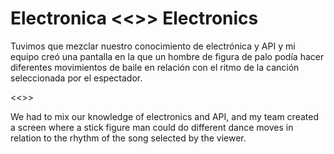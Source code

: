 # Electronica <<>> Electronics
Tuvimos que mezclar nuestro conocimiento de electrónica y API y mi equipo creó una pantalla en la que un hombre de figura de palo podía hacer diferentes movimientos de baile en relación con el ritmo de la canción seleccionada por el espectador.

<<>>

We had to mix our knowledge of electronics and API, and my team created a screen where a stick figure man could do different dance moves in relation to the rhythm of the song selected by the viewer.
